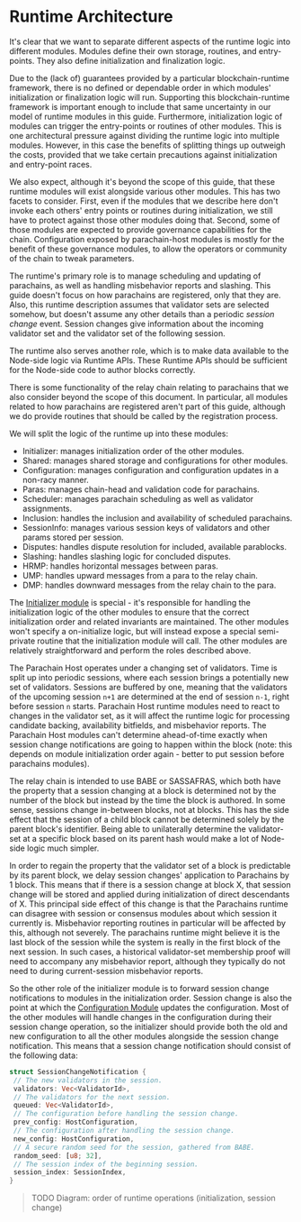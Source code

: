 # Runtime Architecture

It's clear that we want to separate different aspects of the runtime logic into different modules. Modules define their
own storage, routines, and entry-points. They also define initialization and finalization logic.

Due to the (lack of) guarantees provided by a particular blockchain-runtime framework, there is no defined or dependable
order in which modules' initialization or finalization logic will run. Supporting this blockchain-runtime framework is
important enough to include that same uncertainty in our model of runtime modules in this guide. Furthermore,
initialization logic of modules can trigger the entry-points or routines of other modules. This is one architectural
pressure against dividing the runtime logic into multiple modules. However, in this case the benefits of splitting
things up outweigh the costs, provided that we take certain precautions against initialization and entry-point races.

We also expect, although it's beyond the scope of this guide, that these runtime modules will exist alongside various
other modules. This has two facets to consider. First, even if the modules that we describe here don't invoke each
others' entry points or routines during initialization, we still have to protect against those other modules doing that.
Second, some of those modules are expected to provide governance capabilities for the chain. Configuration exposed by
parachain-host modules is mostly for the benefit of these governance modules, to allow the operators or community of the
chain to tweak parameters.

The runtime's primary role is to manage scheduling and updating of parachains, as well as handling misbehavior reports
and slashing. This guide doesn't focus on how parachains are registered, only that they are. Also, this runtime
description assumes that validator sets are selected somehow, but doesn't assume any other details than a periodic
_session change_ event. Session changes give information about the incoming validator set and the validator set of the
following session.

The runtime also serves another role, which is to make data available to the Node-side logic via Runtime APIs. These
Runtime APIs should be sufficient for the Node-side code to author blocks correctly.

There is some functionality of the relay chain relating to parachains that we also consider beyond the scope of this
document. In particular, all modules related to how parachains are registered aren't part of this guide, although we do
provide routines that should be called by the registration process.

We will split the logic of the runtime up into these modules:

- Initializer: manages initialization order of the other modules.
- Shared: manages shared storage and configurations for other modules.
- Configuration: manages configuration and configuration updates in a non-racy manner.
- Paras: manages chain-head and validation code for parachains.
- Scheduler: manages parachain scheduling as well as validator assignments.
- Inclusion: handles the inclusion and availability of scheduled parachains.
- SessionInfo: manages various session keys of validators and other params stored per session.
- Disputes: handles dispute resolution for included, available parablocks.
- Slashing: handles slashing logic for concluded disputes.
- HRMP: handles horizontal messages between paras.
- UMP: handles upward messages from a para to the relay chain.
- DMP: handles downward messages from the relay chain to the para.

The [Initializer module](initializer.md) is special - it's responsible for handling the initialization logic of the
other modules to ensure that the correct initialization order and related invariants are maintained. The other modules
won't specify a on-initialize logic, but will instead expose a special semi-private routine that the initialization
module will call. The other modules are relatively straightforward and perform the roles described above.

The Parachain Host operates under a changing set of validators. Time is split up into periodic sessions, where each
session brings a potentially new set of validators. Sessions are buffered by one, meaning that the validators of the
upcoming session `n+1` are determined at the end of session `n-1`, right before session `n` starts. Parachain Host
runtime modules need to react to changes in the validator set, as it will affect the runtime logic for processing
candidate backing, availability bitfields, and misbehavior reports. The Parachain Host modules can't determine
ahead-of-time exactly when session change notifications are going to happen within the block (note: this depends on
module initialization order again - better to put session before parachains modules).

The relay chain is intended to use BABE or SASSAFRAS, which both have the property that a session changing at a block is
determined not by the number of the block but instead by the time the block is authored. In some sense, sessions change
in-between blocks, not at blocks. This has the side effect that the session of a child block cannot be determined solely
by the parent block's identifier. Being able to unilaterally determine the validator-set at a specific block based on
its parent hash would make a lot of Node-side logic much simpler.

In order to regain the property that the validator set of a block is predictable by its parent block, we delay session
changes' application to Parachains by 1 block. This means that if there is a session change at block X, that session
change will be stored and applied during initialization of direct descendants of X. This principal side effect of this
change is that the Parachains runtime can disagree with session or consensus modules about which session it currently
is. Misbehavior reporting routines in particular will be affected by this, although not severely. The parachains runtime
might believe it is the last block of the session while the system is really in the first block of the next session. In
such cases, a historical validator-set membership proof will need to accompany any misbehavior report, although they
typically do not need to during current-session misbehavior reports.

So the other role of the initializer module is to forward session change notifications to modules in the initialization
order. Session change is also the point at which the [Configuration Module](configuration.md) updates the configuration.
Most of the other modules will handle changes in the configuration during their session change operation, so the
initializer should provide both the old and new configuration to all the other modules alongside the session change
notification. This means that a session change notification should consist of the following data:

```rust
struct SessionChangeNotification {
 // The new validators in the session.
 validators: Vec<ValidatorId>,
 // The validators for the next session.
 queued: Vec<ValidatorId>,
 // The configuration before handling the session change.
 prev_config: HostConfiguration,
 // The configuration after handling the session change.
 new_config: HostConfiguration,
 // A secure random seed for the session, gathered from BABE.
 random_seed: [u8; 32],
 // The session index of the beginning session.
 session_index: SessionIndex,
}
```

> TODO Diagram: order of runtime operations (initialization, session change)
